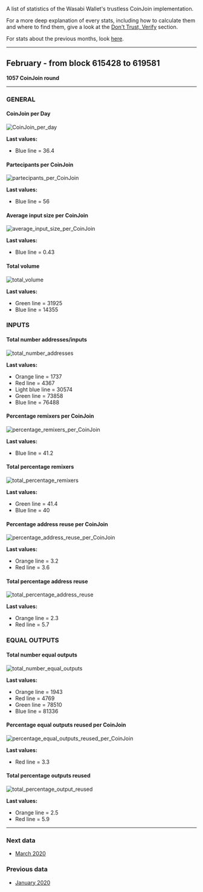 A list of statistics of the Wasabi Wallet's trustless CoinJoin implementation.

For a more deep explanation of every stats, including how to calculate them and where to find them, give a look at the [Don't Trust, Verify](/Dont_Trust_Verify.md) section.

For stats about the previous months, look [here](/months_list.md).

---

## February - from block 615428 to 619581
**1057 CoinJoin round**

---

### GENERAL

#### CoinJoin per Day
![CoinJoin_per_day](CoinJoin_per_day.png)

**Last values:**

* Blue line = 36.4

#### Partecipants per CoinJoin
![partecipants_per_CoinJoin](partecipants_per_CoinJoin.png)

**Last values:**

* Blue line = 56

#### Average input size per CoinJoin
![average_input_size_per_CoinJoin](average_input_size_per_CoinJoin.png)

**Last values:**

* Blue line = 0.43

#### Total volume
![total_volume](total_volume.png)

**Last values:**

* Green line = 31925
* Blue line = 14355

### INPUTS

#### Total number addresses/inputs
![total_number_addresses](total_number_addresses.png)

**Last values:**

* Orange line = 1737
* Red line = 4367
* Light blue line = 30574
* Green line = 73858
* Blue line = 76488

#### Percentage remixers per CoinJoin
![percentage_remixers_per_CoinJoin](percentage_remixers_per_CoinJoin.png)

**Last values:**

* Blue line = 41.2

#### Total percentage remixers
![total_percentage_remixers](total_percentage_remixers.png)

**Last values:**

* Green line = 41.4
* Blue line = 40

#### Percentage address reuse per CoinJoin
![percentage_address_reuse_per_CoinJoin](percentage_address_reuse_per_CoinJoin.png)

**Last values:**

* Orange line = 3.2
* Red line = 3.6

#### Total percentage address reuse
![total_percentage_address_reuse](total_percentage_address_reuse.png)

**Last values:**

* Orange line = 2.3
* Red line = 5.7

### EQUAL OUTPUTS

#### Total number equal outputs
![total_number_equal_outputs](total_number_equal_output_reused.png)

**Last values:**

* Orange line = 1943
* Red line = 4769
* Green line = 78510
* Blue line = 81336

#### Percentage equal outputs reused per CoinJoin
![percentage_equal_outputs_reused_per_CoinJoin](percentage_equal_outputs_reused_per_CoinJoin.png)

**Last values:**

* Red line = 3.3

#### Total percentage outputs reused
![total_percentage_output_reused](total_percentage_outputs_reused.png)

**Last values:**

* Orange line = 2.5
* Red line = 5.9

---

### Next data

* [March 2020](/2020/March/README.md)

### Previous data

* [January 2020](/2020/January/README.md)
